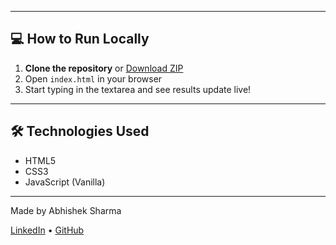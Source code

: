 
---

## 💻 How to Run Locally

1. **Clone the repository** or [Download ZIP](https://github.com/your-username/TextAnalyzer/archive/refs/heads/main.zip)
2. Open `index.html` in your browser
3. Start typing in the textarea and see results update live!

---

## 🛠️ Technologies Used

- HTML5
- CSS3
- JavaScript (Vanilla)

---

Made by Abhishek Sharma

[LinkedIn](https://www.linkedin.com/in/abhishek-sharma-796353363/) • [GitHub](https://github.com/Abhishek-Sharma08)


